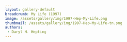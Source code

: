 ```yaml
---
layout: gallery-default
breadcrumb: My Life (1997)
image: /assets/gallery/img/1997-Hep-My-Life.png
thumbnail: /assets/gallery/img/1997-Hep-My-Life-tn.png
authors:
 - Daryl H. Hepting
---
```

